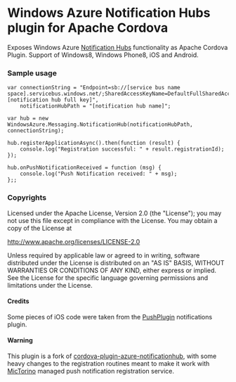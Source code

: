 Windows Azure Notification Hubs plugin for Apache Cordova
==================================
Exposes Windows Azure [Notification Hubs](http://www.windowsazure.com/en-us/services/notification-hubs/) functionality as Apache Cordova Plugin. Support of Windows8, Windows Phone8, iOS and Android.

### Sample usage ###

    var connectionString = "Endpoint=sb://[service bus name space].servicebus.windows.net/;SharedAccessKeyName=DefaultFullSharedAccessSignature;SharedAccessKey=[notification hub full key]",
        notificationHubPath = "[notification hub name]";

    var hub = new WindowsAzure.Messaging.NotificationHub(notificationHubPath, connectionString);

    hub.registerApplicationAsync().then(function (result) {
        console.log("Registration successful: " + result.registrationId);
    });

    hub.onPushNotificationReceived = function (msg) {
        console.log("Push Notification received: " + msg);
    };;

### Copyrights ###
Licensed under the Apache License, Version 2.0 (the "License");
you may not use this file except in compliance with the License.
You may obtain a copy of the License at

http://www.apache.org/licenses/LICENSE-2.0

Unless required by applicable law or agreed to in writing, software
distributed under the License is distributed on an "AS IS" BASIS,
WITHOUT WARRANTIES OR CONDITIONS OF ANY KIND, either express or implied.
See the License for the specific language governing permissions and
limitations under the License.

#### Credits ####

Some pieces of iOS code were taken from the [PushPlugin](https://github.com/phonegap-build/PushPlugin) notifications plugin.

#### Warning ####

This plugin is a fork of [cordova-plugin-azure-notificationhub](https://github.com/sgrebnov/cordova-plugin-azure-notificationhub), with some heavy changes to the registration routines meant to make it work with [MicTorino](http://www.mictorino.it/web/) managed push notification registration service.